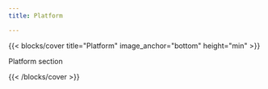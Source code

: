 ```yaml
---
title: Platform

---
```


<!--add blocks of content here to add more sections to the  page -->

{{< blocks/cover title="Platform" image_anchor="bottom" height="min" >}}

<p class="lead mt-5">Platform section
</p>


{{< /blocks/cover >}}
